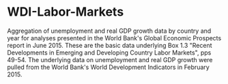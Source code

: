 # WDI-Labor-Markets
Aggregation of unemployment and real GDP growth data by country and year for analyses presented in the World Bank's Global Economic Prospects report in June 2015. These are the basic data underlying Box 1.3 "Recent Developments in Emerging and Developing Country Labor Markets", pps 49-54. The underlying data on unemployment and real GDP growth were pulled from the World Bank's World Development Indicators in February 2015. 


